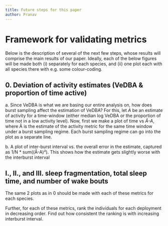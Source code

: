 ```yaml
---
title: Future steps for this paper
author: Pranav
---
```


# Framework for validating metrics

Below is the description of several of the next few steps, whose results will
comprise the main results of our paper. Ideally, each of the below figures will
be made both (i) separately for each species, and (ii) one plot each with all
species there with e.g. some colour-coding.


## 0. Deviation of activity estimates (VeDBA & proportion of time active)

a.  Since VeDBA is what we are basing our entire analysis on, how does burst
    sampling affect the estimation of VeDBA? For this, let _A_ be an estimate of
    activity for a time-window (either median log VeDBA or the proportion of time
    not in a low activity level). Now, first we make a plot of time vs _Â-A_, where
    Â is the estimate of the activity metric for the same time window under a burst
    sampling regime. Each burst sampling regime can go into the plot as a separate
    line.

b.  A plot of inter-burst interval vs. the overall error in the estimate,
    captured as 1/N * sum((Â-A)²). This shows how the estimate gets slightly
    worse with the interburst interval

## I., II., and III. sleep fragmentation, total sleep time, and number of wake bouts

The same 2 plots as in 0 should be made with each of these metrics for each
species.

Further, for each of these metrics, rank the individuals for each deployment in
decreasing order. Find out how consistent the ranking is with increasing
interburst interval.
